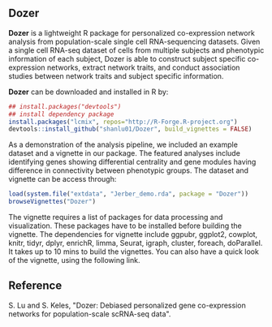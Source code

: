 ## Dozer
**Dozer** is a lightweight R package for personalized co-expression network analysis from population-scale single cell RNA-sequencing datasets. Given a single cell RNA-seq dataset of cells from multiple subjects and phenotypic information of each subject, Dozer is able to construct subject specific co-expression networks, extract network traits, and conduct association studies between network traits and subject specific information.

**Dozer** can be downloaded and installed in R by: 

```r
## install.packages("devtools")
## install dependency package
install.packages("lcmix", repos="http://R-Forge.R-project.org")
devtools::install_github("shanlu01/Dozer", build_vignettes = FALSE)
```
As a demonstration of the analysis pipeline, we included an example dataset and a vignette in our package. The featured analyses include identifying genes showing differential centrality and gene modules having difference in connectivity between phenotypic groups.  The dataset and vignette can be access through:
```r
load(system.file("extdata", "Jerber_demo.rda", package = "Dozer"))
browseVignettes("Dozer")
```
The vignette requires a list of packages for data processing and visualization. These packages have to be installed before building the vignette.
The dependencies for vignette include ggpubr, ggplot2, cowplot, knitr, tidyr, dplyr, enrichR, limma, Seurat, igraph, cluster, foreach, doParallel. It takes up to 10 mins to build the vignettes. You can also have a quick look of the vignette, using the following link.

## Reference
S. Lu and S. Keles, "Dozer: Debiased personalized gene co-expression networks for population-scale scRNA-seq data".
